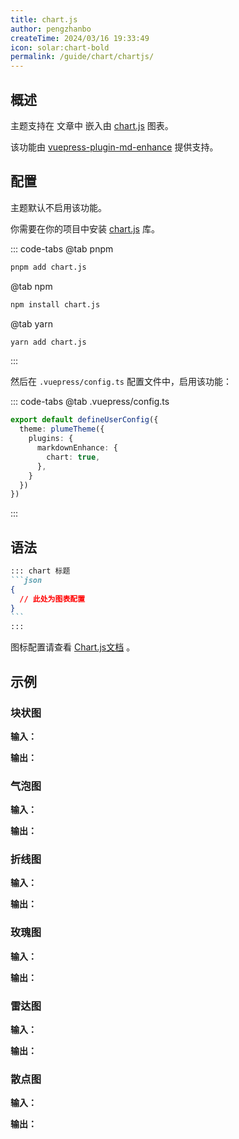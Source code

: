 ```yaml
---
title: chart.js
author: pengzhanbo
createTime: 2024/03/16 19:33:49
icon: solar:chart-bold
permalink: /guide/chart/chartjs/
---
```


## 概述

主题支持在 文章中 嵌入由 [chart.js](https://www.chartjs.org/docs/latest/) 图表。

该功能由 [vuepress-plugin-md-enhance](https://plugin-md-enhance.vuejs.press/) 提供支持。

## 配置

主题默认不启用该功能。

你需要在你的项目中安装 [chart.js](https://www.chartjs.org/docs/latest/) 库。

::: code-tabs
@tab pnpm
```sh
pnpm add chart.js
```
@tab npm
```sh
npm install chart.js
```
@tab yarn
```sh
yarn add chart.js
```
:::

然后在 `.vuepress/config.ts` 配置文件中，启用该功能：

::: code-tabs
@tab .vuepress/config.ts
```ts
export default defineUserConfig({
  theme: plumeTheme({
    plugins: {
      markdownEnhance: {
        chart: true,
      },
    }
  })
})
```
:::

## 语法

````md
::: chart 标题
```json
{
  // 此处为图表配置
}
```
:::
````

图标配置请查看 [Chart.js文档](https://www.chartjs.org/docs/latest/) 。

## 示例

### 块状图

**输入：**

<!-- @include: ../../snippet/chart-1.snippet.md -->

**输出：**

<!-- @include: ../../snippet/chart-1.snippet.md{2-41} -->

### 气泡图

**输入：**

<!-- @include: ../../snippet/chart-2.snippet.md -->

**输出：**

<!-- @include: ../../snippet/chart-2.snippet.md{2-20} -->

### 折线图

**输入：**

<!-- @include: ../../snippet/chart-3.snippet.md -->

**输出：**

<!-- @include: ../../snippet/chart-3.snippet.md{2-20} -->

### 玫瑰图

**输入：**

<!-- @include: ../../snippet/chart-4.snippet.md -->

**输出：**

<!-- @include: ../../snippet/chart-4.snippet.md{2-24} -->

### 雷达图

**输入：**

<!-- @include: ../../snippet/chart-5.snippet.md -->

**输出：**

<!-- @include: ../../snippet/chart-5.snippet.md{2-42} -->

### 散点图

**输入：**

<!-- @include: ../../snippet/chart-6.snippet.md -->

**输出：**

<!-- @include: ../../snippet/chart-6.snippet.md{2-30} -->
